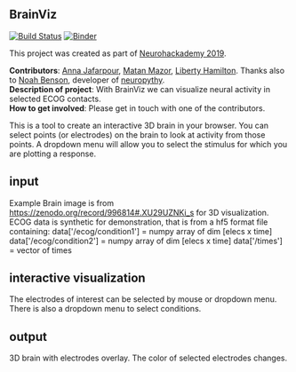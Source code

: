 ## BrainViz
[![Build Status](https://travis-ci.org/matanmazor/BrainViz.svg?branch=master)](https://travis-ci.org/matanmazor/BrainViz) [![Binder](https://mybinder.org/badge_logo.svg)](https://mybinder.org/v2/gh/matanmazor/BrainViz/master?filepath=scripts%2FNeuropythyTransparentBrain.ipynb)

This project was created as part of [Neurohackademy 2019](https://github.com/neurohackademy/2019_projects). 

**Contributors**: [Anna Jafarpour](https://github.com/annaja), [Matan Mazor](https://github.com/matanmazor), [Liberty Hamilton](https://github.com/libertyh). Thanks also to [Noah Benson](https://github.com/noahbenson), developer of [neuropythy](https://github.com/noahbenson/neuropythy). \
**Description of project**: With BrainViz we can visualize neural activity in selected ECOG contacts.\
**How to get involved**: Please get in touch with one of the contributors.

This is a tool to create an interactive 3D brain in your browser. You can select points (or electrodes) on the brain to look at activity from those points. A dropdown menu will allow you to select the stimulus for which you are plotting a response.

## input 
Example Brain image is from https://zenodo.org/record/996814#.XU29UZNKi_s for 3D visualization. ECOG data is synthetic for demonstration, that is from a hf5 format file containing:
data['/ecog/condition1'] = numpy array of dim [elecs x time]
data['/ecog/condition2'] = numpy array of dim [elecs x time]
data['/times'] = vector of times

## interactive visualization
The electrodes of interest can be selected by mouse or dropdown menu. There is also a dropdown menu to select conditions. 

## output
3D brain with electrodes overlay. The color of selected electrodes changes. 
